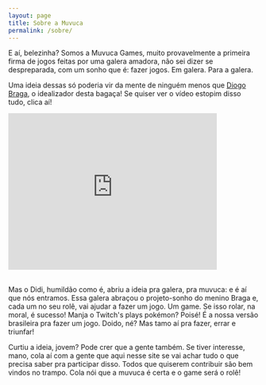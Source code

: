 ```yaml
---
layout: page
title: Sobre a Muvuca
permalink: /sobre/
---
```


E aí, belezinha? Somos a Muvuca Games, muito provavelmente a primeira firma de jogos feitas por uma galera amadora, não sei dizer se despreparada, com um sonho que é: fazer jogos. Em galera. Para a galera.

Uma ideia dessas só poderia vir da mente de ninguém menos que [Diogo Braga](https://twitter.com/diogomrg), o idealizador desta bagaça! Se quiser ver o vídeo estopim disso tudo, clica aí!

<div class="youtube-wrapper">
<iframe width="420" height="315" src="https://www.youtube.com/embed/X-tSJpcoHlE" frameborder="0" allowfullscreen></iframe>
</div><br />

Mas o Didi, humildão como é, abriu a ideia pra galera, pra muvuca: e é aí que nós entramos. Essa galera abraçou o projeto-sonho do menino Braga e, cada um no seu rolê, vai ajudar a fazer um jogo. Um game. Se isso rolar, na moral, é sucesso! Manja o Twitch's plays pokémon? Poisé! É a nossa versão brasileira pra fazer um jogo. Doido, né? Mas tamo aí pra fazer, errar e triunfar!

Curtiu a ideia, jovem? Pode crer que a gente também. Se tiver interesse, mano, cola aí com a gente que aqui nesse site se vai achar tudo o que precisa saber pra participar disso. Todos que quiserem contribuir são bem vindos no trampo. Cola nói que a muvuca é certa e o game será o rolê!
